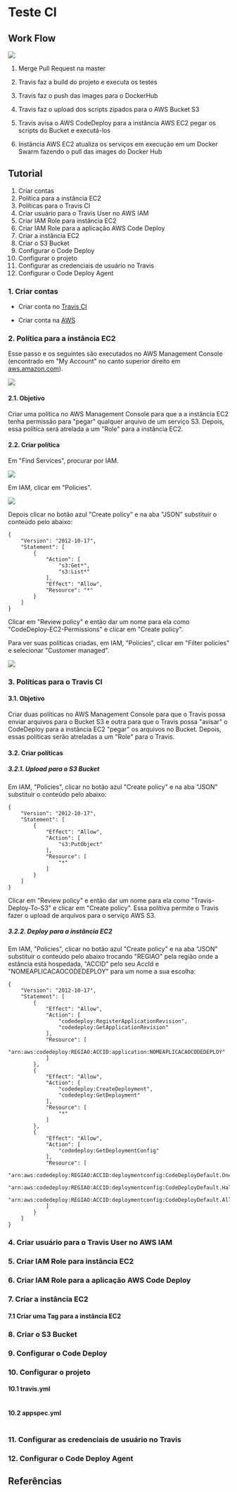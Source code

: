 # Teste CI

## Work Flow

![](./images/devops/devops_workflow.png)

1. Merge Pull Request na master

2. Travis faz a build do projeto e executa os testes

3. Travis faz o push das images para o DockerHub

4. Travis faz o upload dos scripts zipados para o AWS Bucket S3

5. Travis avisa o AWS CodeDeploy para a instância AWS EC2 pegar os scripts do Bucket e executá-los

6. Instância AWS EC2 atualiza os serviços em execução em um Docker Swarm fazendo o pull das images do Docker Hub

## Tutorial
1. Criar contas
2. Política para a instância EC2
3. Políticas para o Travis CI
4. Criar usuário para o Travis User no AWS IAM
5. Criar IAM Role para instância EC2
6. Criar IAM Role para a aplicação AWS Code Deploy
7. Criar a instância EC2
8. Criar o S3 Bucket
9. Configurar o Code Deploy
10. Configurar o projeto
11. Configurar as credenciais de usuário no Travis
12. Configurar o Code Deploy Agent


### 1. Criar contas

+ Criar conta no [Travis CI](https://travis-ci.com/)

+ Criar conta na [AWS](https://portal.aws.amazon.com/billing/signup)

### 2. Política para a instância EC2
Esse passo e os seguintes são executados no AWS Management Console (encontrado em "My Account" no canto superior direito em [aws.amazon.com](https://aws.amazon.com/)).

![](./images/devops/devops_tutorial_2-1.png)

#### 2.1. Objetivo
Criar uma política no AWS Management Console para que a a instância EC2 tenha permissão para "pegar" qualquer arquivo de um serviço S3. Depois, essa política será atrelada a um "Role" para a instância EC2.

#### 2.2. Criar política
Em "Find Services", procurar por IAM.

![](./images/devops/devops_tutorial_2-2.png)

Em IAM, clicar em "Policies".

![](./images/devops/devops_tutorial_2-3.png)

Depois clicar no botão azul "Create policy" e na aba "JSON" substituir o conteúdo pelo abaixo:
```
{
    "Version": "2012-10-17",
    "Statement": [
        {
            "Action": [
                "s3:Get*",
                "s3:List*"
            ],
            "Effect": "Allow",
            "Resource": "*"
        }
    ]
}
```
Clicar em "Review policy" e então dar um nome para ela como "CodeDeploy-EC2-Permissions" e clicar em "Create policy".

Para ver suas políticas criadas, em IAM, "Policies", clicar em "Filter policies" e selecionar "Customer managed".

![](./images/devops/devops_tutorial_2-4.png)

### 3. Políticas para o Travis CI

#### 3.1. Objetivo
Criar duas políticas no AWS Management Console para que o Travis possa enviar arquivos para o Bucket S3 e outra para que o Travis possa "avisar" o CodeDeploy para a instância EC2 "pegar" os arquivos no Bucket. Depois, essas políticas serão atreladas a um "Role" para o Travis.

#### 3.2. Criar políticas

##### 3.2.1. Upload para o S3 Bucket
Em IAM, "Policies", clicar no botão azul "Create policy" e na aba "JSON" substituir o conteúdo pelo abaixo:

```
{
    "Version": "2012-10-17",
    "Statement": [
        {
            "Effect": "Allow",
            "Action": [
                "s3:PutObject"
            ],
            "Resource": [
                "*"
            ]
        }
    ]
}
```
Clicar em "Review policy" e então dar um nome para ela como "Travis-Deploy-To-S3" e clicar em "Create policy". Essa polítiva permite o Travis fazer o upload de arquivos para o serviço AWS S3.

##### 3.2.2. Deploy para a instância EC2
Em IAM, "Policies", clicar no botão azul "Create policy" e na aba "JSON" substituir o conteúdo pelo abaixo trocando "REGIAO" pela região onde a estância está hospedada, "ACCID" pelo seu AccId e "NOMEAPLICACAOCODEDEPLOY" para um nome a sua escolha:
```
{
    "Version": "2012-10-17",
    "Statement": [
        {
            "Effect": "Allow",
            "Action": [
                "codedeploy:RegisterApplicationRevision",
                "codedeploy:GetApplicationRevision"
            ],
            "Resource": [
                "arn:aws:codedeploy:REGIAO:ACCID:application:NOMEAPLICACAOCODEDEPLOY"
            ]
        },
        {
            "Effect": "Allow",
            "Action": [
                "codedeploy:CreateDeployment",
                "codedeploy:GetDeployment"
            ],
            "Resource": [
                "*"
            ]
        },
        {
            "Effect": "Allow",
            "Action": [
                "codedeploy:GetDeploymentConfig"
            ],
            "Resource": [
                "arn:aws:codedeploy:REGIAO:ACCID:deploymentconfig:CodeDeployDefault.OneAtATime",
                "arn:aws:codedeploy:REGIAO:ACCID:deploymentconfig:CodeDeployDefault.HalfAtATime",
                "arn:aws:codedeploy:REGIAO:ACCID:deploymentconfig:CodeDeployDefault.AllAtOnce"
            ]
        }
    ]
}
```

### 4. Criar usuário para o Travis User no AWS IAM

### 5. Criar IAM Role para instância EC2

### 6. Criar IAM Role para a aplicação AWS Code Deploy

### 7. Criar a instância EC2

#### 7.1 Criar uma Tag para a instância EC2

### 8. Criar o S3 Bucket

### 9. Configurar o Code Deploy

### 10. Configurar o projeto

#### 10.1 travis.yml
```
```
#### 10.2 appspec.yml
```
```
### 11. Configurar as credenciais de usuário no Travis

### 12. Configurar o Code Deploy Agent

## Referências
